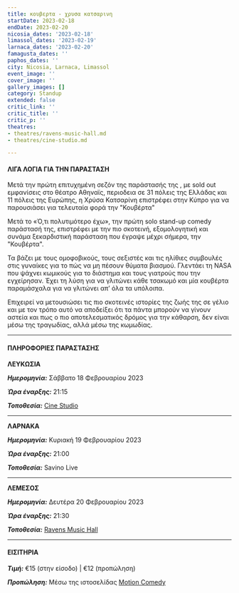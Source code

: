 ```yaml
---
title: κουβερτα - χρυσα κατσαρινη
startDate: 2023-02-18
endDate: 2023-02-20
nicosia_dates: '2023-02-18'
limassol_dates: '2023-02-19'
larnaca_dates: '2023-02-20'
famagusta_dates: ''
paphos_dates: ''
city: Nicosia, Larnaca, Limassol
event_image: ''
cover_image: ''
gallery_images: []
category: Standup
extended: false
critic_link: ''
critic_title: ''
critic_p: ''
theatres:
- theatres/ravens-music-hall.md
- theatres/cine-studio.md

---
```

#### ΛΙΓΑ ΛΟΓΙΑ ΓΙΑ ΤΗΝ ΠΑΡΑΣΤΑΣΗ

Μετά την πρώτη επιτυχημένη σεζόν της παράστασής της , με sold out εμφανίσεις στο θέατρο Αθηναϊς, περιοδεια σε 31 πόλεις της Ελλάδας και 11 πόλεις της Ευρώπης, η Χρύσα Κατσαρίνη επιστρέφει στην Κύπρο για να παρουσιάσει για τελευταία φορά την "Κουβέρτα"

Μετά το «Ό,τι πολυτιμότερο έχω», την πρώτη solo stand-up comedy παράστασή της, επιστρέφει με την πιο σκοτεινή, εξομολογητική και συνάμα ξεκαρδιστική παράσταση που έγραψε μέχρι σήμερα, την "Κουβέρτα".

Τα βάζει με τους ομοφοβικούς, τους σεξιστές και τις ηλίθιες συμβουλές στις γυναίκες για το πώς να μη πέσουν θύματα βιασμού. Γλεντάει τη NASA που ψάχνει κωμικούς για το διάστημα και τους γιατρούς που την εγχείρησαν. Έχει τη λύση για να γλιτώνει κάθε τσακωμό και μία κουβέρτα παραμάσχαλα για να γλιτώνει απ’ όλα τα υπόλοιπα.

Επιχειρεί να μετουσιώσει τις πιο σκοτεινές ιστορίες της ζωής της σε γέλιο και με τον τρόπο αυτό να αποδείξει ότι τα πάντα μπορούν να γίνουν αστεία και πως ο πιο αποτελεσματικός δρόμος για την κάθαρση, δεν είναι μέσω της τραγωδίας, αλλά μέσω της κωμωδίας.

***

#### ΠΛΗΡΟΦΟΡΙΕΣ ΠΑΡΑΣΤΑΣΗΣ

**ΛΕΥΚΩΣΙΑ**

**_Ημερομηνία:_** Σάββατο 18 Φεβρουαρίου 2023

**_Ώρα έναρξης:_** 21:15

**_Τοποθεσία:_** [Cine Studio](?#map)

***

**ΛΑΡΝΑΚΑ**

**_Ημερομηνία:_** Κυριακή 19 Φεβρουαρίου 2023

**_Ώρα έναρξης:_** 21:00

**_Τοποθεσία:_** Savino Live

***

**ΛΕΜΕΣΟΣ**

**_Ημερομηνία:_** Δευτέρα 20 Φεβρουαρίου 2023

**_Ώρα έναρξης:_** 21:30

**_Τοποθεσία:_** [Ravens Music Hall](?#map)

***

#### ΕΙΣΙΤΗΡΙΑ

**_Τιμή:_** €15 (στην είσοδο) | €12 (προπώληση)

**_Προπώληση:_** Μέσω της ιστοσελίδας [Motion Comedy](https://www.motioncomedy.com/xrysa-katsarini)